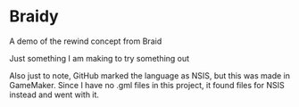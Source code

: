# Braidy
A demo of the rewind concept from Braid

Just something I am making to try something out

Also just to note, GitHub marked the language as NSIS, but this was made in GameMaker. Since I have no .gml files in this project, it found files for NSIS instead and went with it.

